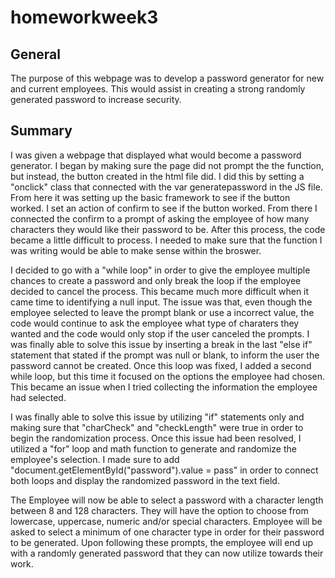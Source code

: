 # homeworkweek3

## General

The purpose of this webpage was to develop a password generator for new and current employees. This would assist in creating a strong randomly generated password to increase security.

## Summary

I was given a webpage that displayed what would become a password generator. I began by making sure the page did not prompt the the function, but instead, the button created in the html file did. I did this by setting a "onclick" class that connected with the var generatepassword in the JS file. From here it was setting up the basic framework to see if the button worked. I set an action of confirm to see if the button worked. From there I connected the confirm to a prompt of asking the employee of how many characters they would like their password to be. After this process, the code became a little difficult to process. I needed to make sure that the function I was writing would be able to make sense within the broswer.

I decided to go with a "while loop" in order to give the employee multiple chances to create a password and only break the loop if the employee decided to cancel the process. This became much more difficult when it came time to identifying a null input. The issue was that, even though the employee selected to leave the prompt blank or use a incorrect value, the code would continue to ask the employee what type of charaters they wanted and the code would only stop if the user canceled the prompts. I was finally able to solve this issue by inserting a break in the last "else if" statement that stated if the prompt was null or blank, to inform the user the password cannot be created. Once this loop was fixed, I added a second while loop, but this time it focused on the options the employee had chosen. This became an issue when I tried collecting the information the employee had selected.

I was finally able to solve this issue by utilizing "if" statements only and making sure that "charCheck" and "checkLength" were true in order to begin the randomization process. Once this issue had been resolved, I utilized a "for" loop and math function to generate and randomize the employee's selection. I made sure to add "document.getElementById("password").value = pass" in order to connect both loops and display the randomized password in the text field.

The Employee will now be able to select a password with a character length between 8 and 128 characters. They will have the option to choose from lowercase, uppercase, numeric and/or special characters. Employee will be asked to select a minimum of one character type in order for their password to be generated. Upon following these prompts, the employee will end up with a randomly generated password that they can now utilize towards their work.
